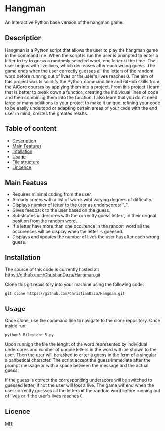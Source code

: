 # Hangman

An interactive Python base version of the hangman game.   

## Description

Hangman is a Python script that allows the user to play the hangman game in the command line. When the script is run the user is prompted to enter a letter to try to guess a randomly selected word, one letter at the time. The user begins with five lives, which decreases after each wrong guess. The game ends when the user correctly guesses all the letters of the random word before running out of lives or the user's lives reaches 0. The aim of this project was to solidify the Python, command line and GitHub skills from the AiCore courses by applying them into a project. From this project I learn that is better to break down a function, creating the individual lines of code and then combining them into the function. I also learn that you don't need large or many additions to your project to make it unique, refining your code to be easily undertood or adapting certain areas of your code with the end user in mind, creates the greates results.



## Table of content

- [Description](#Description)
- [Main Features](#Main_Features)
- [Intallation](#Intallation)
- [Usage](#Usage)
- [File structure](#File_structure)
- [Lincence](#Licence)

## Main Featues

- Requires minimal coding from the user.
- Already comes with a list of words wiht varying degrees of difficulty.
- Displays number of letter to the user as underscores: "_".
- Gives feedback to the user based on the guess.
- Substitutes undercores with the correclty guess letters, in their orignal position from the random word.
- If a letter have more than one occurence in the random word all the occurences will be display when the letter is gueesed.
- Displays and updates the number of lives the user has after each wrong guess.
    

## Installation

The source of this code is currently hosted at: https://github.com/ChristianDaza/Hangman.git

Clone this git repository into your machine using the following code:
```
git clone https://github.com/ChristianDaza/Hangman.git
```


## Usage

Once clone, use the command line to navigate to the clone repository. Once inside run:
```
python3 Milestone_5.py
```
Upon runnign the file the lenght of the word represented by individual undercores and number of unquie letters in the word with be shown to the user. Then the user will be asked to enter a guess in the form of a singular alpahbetical character. The script accept the guess immediate after the prompt message or with a space between the message and the actual guess.

If the guess is correct the corresponding underscore will be switched to guessed letter, if not the user will loss a live. The game will end when the user correclty guesses all the letters of the random word before running out of lives or if the user's lives reaches 0.

## Licence
[MIT](https://github.com/ChristianDaza/Hangman/blob/main/LICENSE)

